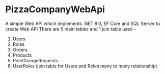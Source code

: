 # PizzaCompanyWebApi
A simple Web API which implements .NET 8.0, EF Core and SQL Server to create Web API
There are 5 main tables and 1 join table used - 
  1. Users
  2. Roles
  3. Orders
  4. Products
  5. RoleChangeRequests
  6. UserRoles (join table for Users and Roles many to many relationship)
